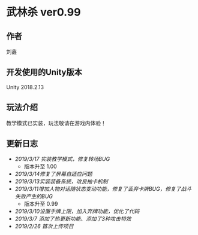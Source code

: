 # 武林杀 ver0.99 
## 作者
刘鑫
## 开发使用的Unity版本 
Unity 2018.2.13
## 玩法介绍
教学模式已实装，玩法敬请在游戏内体验！
## 更新日志
* *2019/3/17 实装教学模式，修复转场BUG*
   * 版本升至 1.00
* *2019/3/14修复了屏幕自适应问题*
* *2019/3/13实装装备系统，改良抽卡机制*
* *2019/3/11增加人物对话随状态变动功能，修复了丢弃卡牌BUG，修复了战斗失败产生的BUG*
  * 版本升至 0.99
* *2019/3/10设置手牌上限，加入弃牌功能，优化了代码*
* *2019/3/7 添加了热更新功能、添加了3种攻击特效*
* *2019/2/26 首次上传项目*
